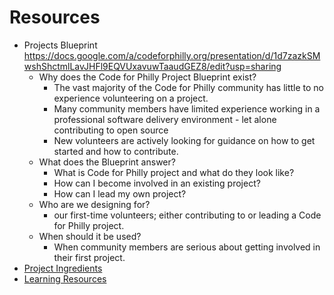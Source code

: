# Resources
- Projects Blueprint https://docs.google.com/a/codeforphilly.org/presentation/d/1d7zazkSMwshShctmlLavJHFl9EQVUxavuwTaaudGEZ8/edit?usp=sharing
  - Why does the Code for Philly Project Blueprint exist?
    - The vast majority of the Code for Philly community has little to no experience volunteering on a project. 
     - Many community members have limited experience working in a professional software delivery environment - let alone contributing to open source 
    - New volunteers are actively looking for guidance on how to get started and how to contribute. 
  - What does the Blueprint answer? 
    - What is Code for Philly project and what do they look like?
    - How can I become involved in an existing project?
    - How can I lead my own project?
  - Who are we designing for?
    - our first-time volunteers; either contributing to or leading a Code for Philly project. 
  - When should it be used?
    - When community members are serious about getting involved in their first project. 
- [Project Ingredients](INGREDIENTS.md)
- [Learning Resources](LEARNING.md)
